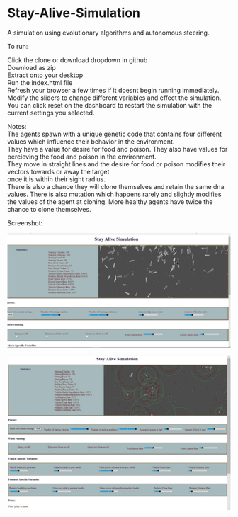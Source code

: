 # Stay-Alive-Simulation
A simulation using evolutionary algorithms and autonomous steering.

To run:

Click the clone or download dropdown in github  
Download as zip  
Extract onto your desktop  
Run the index.html file  
Refresh your browser a few times if it doesnt begin running immediately.  
Modify the sliders to change different variables and effect the simulation.  
You can click reset on the dashboard to restart the simulation with the current settings you selected.  

Notes:  
The agents spawn with a unique genetic code that contains four different values which influence their behavior in the environment.  
They have a value for desire for food and poison.  They also have values for percieving the food and poison in the environment.  
They move in straight lines and the desire for food or poison modifies their vectors towards or away the target  
  once it is within their sight radius.  
There is also a chance they will clone themselves and retain the same dna values.  There is also mutation which happens rarely and slightly     modifies the values of the agent at cloning.  More healthy agents have twice the chance to clone themselves.


Screenshot:  


![Alt text](https://github.com/tmstani23/Stay-Alive-Simulation/blob/Development/scrn1.jpg)

![Alt text](https://github.com/tmstani23/Stay-Alive-Simulation/blob/Development/scrn2.jpg)
